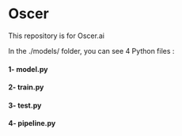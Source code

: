 # Oscer
This repository is for Oscer.ai

In the ./models/ folder, you can see 4 Python files : 

#### 1- model.py

#### 2- train.py

#### 3- test.py

#### 4- pipeline.py
